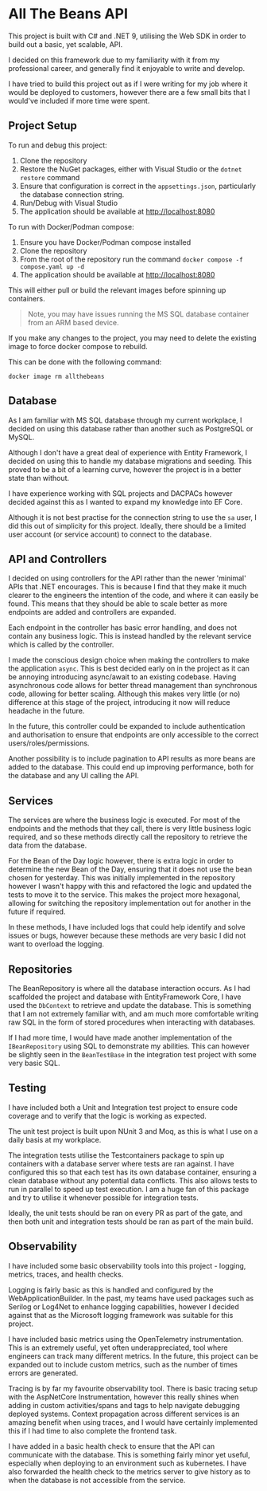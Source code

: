 # All The Beans API

This project is built with C# and .NET 9, utilising the Web SDK in order to build out a basic, yet scalable, API.

I decided on this framework due to my familiarity with it from my professional career, and generally find it enjoyable
to write and develop.

I have tried to build this project out as if I were writing for my job where it would be deployed to customers, however
there are a few small bits that I would've included if more time were spent.

## Project Setup

To run and debug this project:

1. Clone the repository
2. Restore the NuGet packages, either with Visual Studio or the `dotnet restore` command
3. Ensure that configuration is correct in the `appsettings.json`, particularly the database connection string.
4. Run/Debug with Visual Studio
5. The application should be available at [http://localhost:8080](http://localhost:8080)

To run with Docker/Podman compose:

1. Ensure you have Docker/Podman compose installed
2. Clone the repository
3. From the root of the repository run the command `docker compose -f compose.yaml up -d`
4. The application should be available at [http://localhost:8080](http://localhost:8080)

This will either pull or build the relevant images before spinning up containers.

> Note, you may have issues running the MS SQL database container from an ARM based device.

If you make any changes to the project, you may need to delete the existing image to force docker compose to rebuild.

This can be done with the following command:

```docker image rm allthebeans```

## Database

As I am familiar with MS SQL database through my current workplace, I decided on using this database rather than another
such as PostgreSQL or MySQL.

Although I don't have a great deal of experience with Entity Framework, I decided on using this to handle my database
migrations and seeding. This proved to be a bit of a learning curve, however the project is in a better state than
without.

I have experience working with SQL projects and DACPACs however decided against this as I wanted to expand my knowledge
into EF Core.

Although it is not best practise for the connection string to use the `sa` user, I did this out of simplicity for this
project. Ideally, there should be a limited user account (or service account) to connect to the database.

## API and Controllers

I decided on using controllers for the API rather than the newer 'minimal' APIs that .NET encourages. This is because I
find that they make it much clearer to the engineers the intention of the code, and where it can easily be found. This
means that they should be able to scale better as more endpoints are added and controllers are expanded.

Each endpoint in the controller has basic error handling, and does not contain any business logic. This is instead
handled by the relevant service which is called by the controller.

I made the conscious design choice when making the controllers to make the application `async`. This is best decided
early on in the project as it can be annoying introducing async/await to an existing codebase. Having asynchronous code
allows for better thread management than synchronous code, allowing for better scaling. Although this makes very
little (or no) difference at this stage of the project, introducing it now will reduce headache in the future.

In the future, this controller could be expanded to include authentication and authorisation to ensure that endpoints
are only accessible to the correct users/roles/permissions.

Another possibility is to include pagination to API results as more beans are added to the database. This could end up
improving performance, both for the database and any UI calling the API.

## Services

The services are where the business logic is executed. For most of the endpoints and the methods that they call, there
is very little business logic required, and so these methods directly call the repository to retrieve the data from the
database.

For the Bean of the Day logic however, there is extra logic in order to determine the new Bean of the Day, ensuring that
it does not use the bean chosen for yesterday. This was initially implemented in the repository however I wasn't happy
with this and refactored the logic and updated the tests to move it to the service. This makes the project more
hexagonal, allowing for switching the repository implementation out for another in the future if required.

In these methods, I have included logs that could help identify and solve issues or bugs, however because these methods
are very basic I did not want to overload the logging.

## Repositories

The BeanRepository is where all the database interaction occurs. As I had scaffolded the project and database with
EntityFramework Core, I have used the `DbContext` to retrieve and update the database. This is something that I am not
extremely familiar with, and am much more comfortable writing raw SQL in the form of stored procedures when interacting
with databases.

If I had more time, I would have made another implementation of the `IBeanRepository` using SQL to demonstrate my
abilities. This can however be slightly seen in the `BeanTestBase` in the integration test project with some very basic
SQL.

## Testing

I have included both a Unit and Integration test project to ensure code coverage and to verify that the logic is working
as expected.

The unit test project is built upon NUnit 3 and Moq, as this is what I use on a daily basis at my workplace.

The integration tests utilise the Testcontainers package to spin up containers with a database server where tests are
ran against. I have configured this so that each test has its own database container, ensuring a clean database without
any potential data conflicts. This also allows tests to run in parallel to speed up test execution. I am a huge fan of
this package and try to utilise it whenever possible for integration tests.

Ideally, the unit tests should be ran on every PR as part of the gate, and then both unit and integration tests should
be ran as part of the main build.

## Observability

I have included some basic observability tools into this project - logging, metrics, traces, and health checks.

Logging is fairly basic as this is handled and configured by the WebApplicationBuilder. In the past, my teams have used
packages such as Serilog or Log4Net to enhance logging capabilities, however I decided against that as the Microsoft
logging framework was suitable for this project.

I have included basic metrics using the OpenTelemetry instrumentation. This is an extremely useful, yet often
underappreciated, tool where engineers can track many different metrics. In the future, this project can be expanded out
to include custom metrics, such as the number of times errors are generated.

Tracing is by far my favourite observability tool. There is basic tracing setup with the AspNetCore Instrumentation,
however this really shines when adding in custom activities/spans and tags to help navigate debugging deployed systems.
Context propagation across different services is an amazing benefit when using traces, and I would have certainly
implemented this if I had time to also complete the frontend task.

I have added in a basic health check to ensure that the API can communicate with the database. This is something fairly
minor yet useful, especially when deploying to an environment such as kubernetes. I have also forwarded the health check
to the metrics server to give history as to when the database is not accessible from the service.
